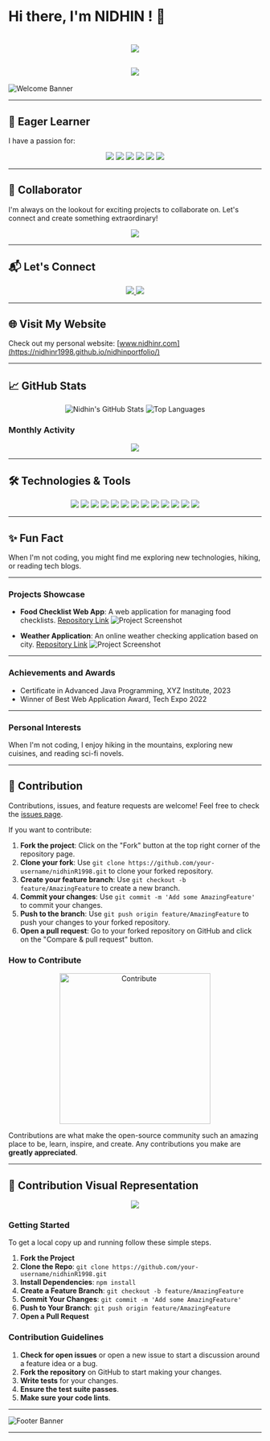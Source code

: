# Hi there, I'm NIDHIN ! 👋

<h1 align="center">
  <img src="https://readme-typing-svg.herokuapp.com?color=%2336BCF7&lines=Hi+there%2C+Good+To+See+You+!+💙">
</h1>

<h2 align="center">
  <img src="https://readme-typing-svg.herokuapp.com?color=%2336BCF7&lines=Welcome+to+my+GitHub+Profile!;I+am+a+Passionate+Developer;Let's+build+something+amazing+together!">
</h2>

![Welcome Banner](https://via.placeholder.com/800x100/3498db/ffffff?text=Welcome+to+My+GitHub+Profile!)

---

## 🌱 Eager Learner
I have a passion for:
<p align="center">
  <img src="https://img.shields.io/badge/Java-ED8B00?style=for-the-badge&logo=java&logoColor=white">
  <img src="https://img.shields.io/badge/Spring%20Boot-6DB33F?style=for-the-badge&logo=spring-boot&logoColor=white">
  <img src="https://img.shields.io/badge/HTML-E34F26?style=for-the-badge&logo=html5&logoColor=white">
  <img src="https://img.shields.io/badge/CSS-1572B6?style=for-the-badge&logo=css3&logoColor=white">
  <img src="https://img.shields.io/badge/JavaScript-F7DF1E?style=for-the-badge&logo=javascript&logoColor=white">
  <img src="https://img.shields.io/badge/Angular-DD0031?style=for-the-badge&logo=angular&logoColor=white">
</p>

---

## 🚀 Collaborator
I'm always on the lookout for exciting projects to collaborate on. Let's connect and create something extraordinary!

<p align="center">
  <img src="https://via.placeholder.com/800x200/9b59b6/ffffff?text=Let%27s+Collaborate%21">
</p>

---

## 📬 Let's Connect
<p align="center">
  <a href="mailto:nidhinrajesh1998@gmail.com">
    <img src="https://img.shields.io/badge/Email-D14836?style=for-the-badge&logo=gmail&logoColor=white">
  </a>
  <a href="https://www.linkedin.com/in/nidhin-r-7a2469222">
    <img src="https://img.shields.io/badge/LinkedIn-0077B5?style=for-the-badge&logo=linkedin&logoColor=white">
  </a>
</p>

---

## 🌐 Visit My Website
Check out my personal website: [www.nidhinr.com](https://nidhinr1998.github.io/nidhinportfolio/)

---

## 📈 GitHub Stats
<p align="center">
  <img src="https://github-readme-stats.vercel.app/api?username=nidhinR1998&show_icons=true&theme=radical" alt="Nidhin's GitHub Stats">
  <img src="https://github-readme-stats.vercel.app/api/top-langs/?username=nidhinR1998&layout=compact&theme=radical&v=1" alt="Top Languages">
</p>

### Monthly Activity
<p align="center">
  <img src="https://img.shields.io/github/commit-activity/m/nidhinR1998/nidhinR1998?color=4c8bf5&style=for-the-badge">
</p>

---

## 🛠️ Technologies & Tools
<p align="center">
  <img src="https://img.shields.io/badge/Java-ED8B00?style=for-the-badge&logo=java&logoColor=white">
  <img src="https://img.shields.io/badge/Spring%20Boot-6DB33F?style=for-the-badge&logo=spring-boot&logoColor=white">
  <img src="https://img.shields.io/badge/HTML-E34F26?style=for-the-badge&logo=html5&logoColor=white">
  <img src="https://img.shields.io/badge/CSS-1572B6?style=for-the-badge&logo=css3&logoColor=white">
  <img src="https://img.shields.io/badge/JavaScript-F7DF1E?style=for-the-badge&logo=javascript&logoColor=white">
  <img src="https://img.shields.io/badge/Angular-DD0031?style=for-the-badge&logo=angular&logoColor=white">
  <img src="https://img.shields.io/badge/Git-F05032?style=for-the-badge&logo=git&logoColor=white">
  <img src="https://img.shields.io/badge/GitHub-181717?style=for-the-badge&logo=github&logoColor=white">
  <img src="https://img.shields.io/badge/VS%20Code-0078d7?style=for-the-badge&logo=visual-studio-code&logoColor=white">
  <img src="https://img.shields.io/badge/SQL-336791?style=for-the-badge&logo=postgresql&logoColor=white">
  <img src="https://img.shields.io/badge/Oracle-F80000?style=for-the-badge&logo=oracle&logoColor=white">
  <img src="https://img.shields.io/badge/MySQL-4479A1?style=for-the-badge&logo=mysql&logoColor=white">
  <img src="https://img.shields.io/badge/Abinitio-0078d7?style=for-the-badge&logo=databricks&logoColor=white">
</p>

---

## ✨ Fun Fact
When I'm not coding, you might find me exploring new technologies, hiking, or reading tech blogs.

---

### Projects Showcase

- **Food Checklist Web App**: A web application for managing food checklists. [Repository Link](https://github.com/nidhinR1998/Food-Check-List-WebApp)
  ![Project Screenshot](https://via.placeholder.com/800x200.png?text=Food+Checklist+Web+App)

- **Weather Application**: An online weather checking application based on city. [Repository Link](https://github.com/nidhinR1998/SpringBoot_Web_Application)
  ![Project Screenshot](https://via.placeholder.com/800x200.png?text=Weather+Application)

---

### Achievements and Awards

- Certificate in Advanced Java Programming, XYZ Institute, 2023
- Winner of Best Web Application Award, Tech Expo 2022

---

### Personal Interests

When I'm not coding, I enjoy hiking in the mountains, exploring new cuisines, and reading sci-fi novels.

---

## 🤝 Contribution
Contributions, issues, and feature requests are welcome! Feel free to check the [issues page](https://github.com/nidhinR1998/nidhinR1998/issues).

If you want to contribute:
1. **Fork the project**: Click on the "Fork" button at the top right corner of the repository page.
2. **Clone your fork**: Use `git clone https://github.com/your-username/nidhinR1998.git` to clone your forked repository.
3. **Create your feature branch**: Use `git checkout -b feature/AmazingFeature` to create a new branch.
4. **Commit your changes**: Use `git commit -m 'Add some AmazingFeature'` to commit your changes.
5. **Push to the branch**: Use `git push origin feature/AmazingFeature` to push your changes to your forked repository.
6. **Open a pull request**: Go to your forked repository on GitHub and click on the "Compare & pull request" button.

### How to Contribute
<p align="center">
  <img src="https://media.giphy.com/media/3o7TKr0U50rvLxv3rS/giphy.gif" width="300" alt="Contribute">
</p>

Contributions are what make the open-source community such an amazing place to be, learn, inspire, and create. Any contributions you make are **greatly appreciated**.

---

## 🎨 Contribution Visual Representation

<p align="center">
  <img src="https://via.placeholder.com/800x200/3498db/ffffff?text=Contribute+Here%21">
</p>

### Getting Started

To get a local copy up and running follow these simple steps.

1. **Fork the Project**
2. **Clone the Repo**: `git clone https://github.com/your-username/nidhinR1998.git`
3. **Install Dependencies**: `npm install`
4. **Create a Feature Branch**: `git checkout -b feature/AmazingFeature`
5. **Commit Your Changes**: `git commit -m 'Add some AmazingFeature'`
6. **Push to Your Branch**: `git push origin feature/AmazingFeature`
7. **Open a Pull Request**

### Contribution Guidelines

1. **Check for open issues** or open a new issue to start a discussion around a feature idea or a bug.
2. **Fork the repository** on GitHub to start making your changes.
3. **Write tests** for your changes.
4. **Ensure the test suite passes**.
5. **Make sure your code lints**.

---

![Footer Banner](https://via.placeholder.com/800x200/2ecc71/ffffff?text=Let%27s+build+something+amazing+together%21)

---

